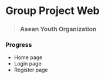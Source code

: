 # Group Project Web
> ### Asean Youth Organization

### Progress
- Home page
- Login page
- Register page
